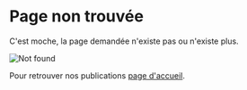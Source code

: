 # Page non trouvée

C'est moche, la page demandée n'existe pas ou n'existe plus. 

<img src="{{ 'assets/media/erreur_404_2.jpg' | relative_url }}" alt="Not found" />

Pour retrouver nos publications [page d'accueil](/).
